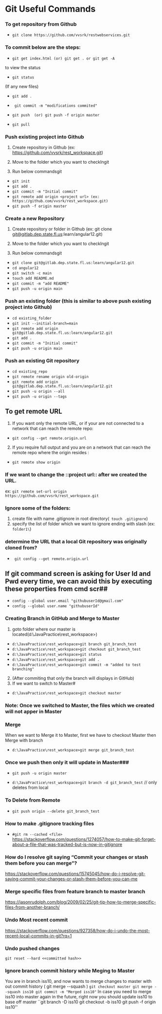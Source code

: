 # Git Useful Commands #

### To get repository from Github ###

* `` git clone https://github.com/vvsrk/restwebservices.git ``

### To commit below are the steps: ###
* `` git get index.html (or) git get . or git get -A ``

to view the status

* `` git status ``

(If any new files)

* ``git add . ``

* `` git commit -m "modifications commited"``

* ``git push  (or) git push -f origin master``

* ``git pull``



### Push existing project into Github ###

1) Create repository in Github (ex: https://github.com/vvsrk/rest_workspace.git)

2) Move to the folder which you want to checkIngit

3) Run below commandsgit

* ``git init``
* ``git add .``
* ``git commit -m "Initial commit"``
* ``git remote add origin <project url> (ex: https://github.com/vvsrk/rest_workspace.git)``
* ``git push -f origin master``


### Create a new Repository ###

1) Create repository or folder in Github (ex: git clone git@gitlab.dep.state.fl.us:learn/angular12.git)

2) Move to the folder which you want to checkIngit

3) Run below commandsgit

* ``git clone git@gitlab.dep.state.fl.us:learn/angular12.git``
* ``cd angular12``
* ``git switch -c main``
* ``touch add README.md``
* ``git commit -m "add README"``
* ``git push -u origin main``

### Push an existing folder (this is similar to above push existing project into Github) ###
* ``cd existing_folder``
* ``git init --initial-branch=main``
* ``git remote add origin git@gitlab.dep.state.fl.us:learn/angular12.git``
* ``git add .``
* ``git commit -m "Initial commit"``
* ``git push -u origin main``

 ### Push an existing Git repository ###
* ``cd existing_repo``
* ``git remote rename origin old-origin``
* ``git remote add origin git@gitlab.dep.state.fl.us:learn/angular12.git``
* ``git push -u origin --all``
* ``git push -u origin --tags``


## To get remote URL ##

1) If you want only the remote URL, or if your are not connected to a network that can reach the remote repo:
* ``git config --get remote.origin.url``

2) If you require full output and you are on a network that can reach the remote repo where the origin resides :
* ``git remote show origin``


### If we want to change the ::project url:: after we created the URL.  ###
ex: ``git remote set-url origin https://github.com/vvsrk/rest_workspace.git``

### Ignore some of the folders: ###
1) create file with name .gitignore in root directory(`` touch .gitignore``)
2) specify the list of folder which we want to ignore ending with slash (ex: ``folder1\``) 

### determine the URL that a local Git repository was originally cloned from? ###
* `` git config --get remote.origin.url``

## If git command screen is asking for User Id and Pwd every time, we can avoid this by executing these properties from cmd scr##
* ``config --global user.email "githubuserId@gmail.com" ``
* ``config --global user.name "githubuserId" ``


### Creating Branch in GitHub and Merge to Master ###
1) goto folder where our master is located(d:\JavaPractice\rest_workspace>)
* ``d:\JavaPractice\rest_workspace>git branch git_branch_test``
* ``d:\JavaPractice\rest_workspace>git checkout git_branch_test``
* ``d:\JavaPractice\rest_workspace>git status``
* ``d:\JavaPractice\rest_workspace>git add .``
* ``d:\JavaPractice\rest_workspace>git commit -m "added to test branching"``

2) (After commiting that only the branch will displays in GitHub)
3) If we want to switch to Master#
* ``d:\JavaPractice\rest_workspace>git checkout master``

### Note: Once we switched to Master, the files which we created will not apper in Master ###

### Merge ###
When we want to Merge it to Master, first we have to checkout Master then Merge with branch
* ``d:\JavaPractice\rest_workspace>git merge git_branch_test``

### Once we push then only it will update in Master###
* ``git push -u origin master``

* ``d:\JavaPractice\rest_workspace>git branch -d git_branch_test`` // only deletes from local

### To Delete from Remote ###
* ``git push origin --delete git_branch_test``

### How to make .gitignore tracking files ###
* ``#git rm --cached <file>``
https://stackoverflow.com/questions/1274057/how-to-make-git-forget-about-a-file-that-was-tracked-but-is-now-in-gitignore

### How do I resolve git saying “Commit your changes or stash them before you can merge”? ###
https://stackoverflow.com/questions/15745045/how-do-i-resolve-git-saying-commit-your-changes-or-stash-them-before-you-can-me

### Merge specific files from feature branch to master branch ###
https://jasonrudolph.com/blog/2009/02/25/git-tip-how-to-merge-specific-files-from-another-branch/

### Undo Most recent commit ###
https://stackoverflow.com/questions/927358/how-do-i-undo-the-most-recent-local-commits-in-git?rq=1

### Undo pushed changes ###
``git reset --hard <<committed hash>> ``

### Ignore branch commit history while Meging to Master ###
You are in branch iss10, and now wants to merge changes to master with out commit history ( git merge --squash )
``git checkout master
git merge --squash iss10
git commit -m "Merged iss10"``
In case you need to merge iss10 into master again in the future, right now you should update iss10 to base off master
``git branch -D iss10
git checkout -b iss10
git push -f origin iss10''
